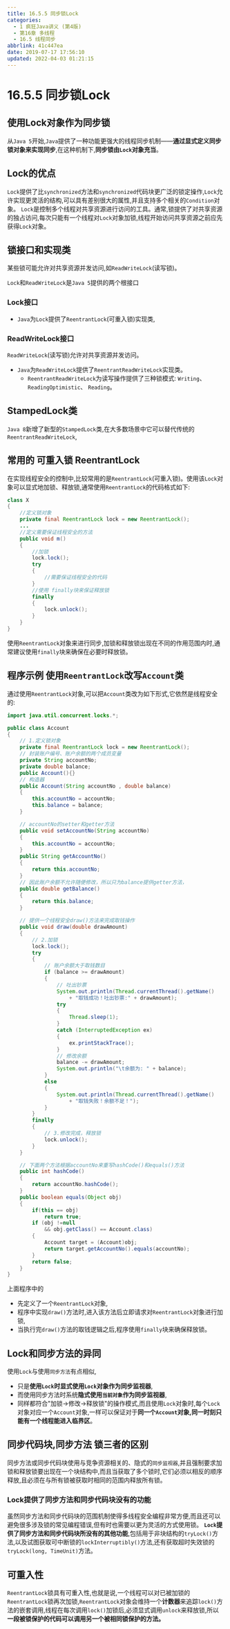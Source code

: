 ```yaml
---
title: 16.5.5 同步锁Lock
categories: 
  - 1 疯狂Java讲义 (第4版)
  - 第16章 多线程
  - 16.5 线程同步
abbrlink: 41c447ea
date: 2019-07-17 17:56:10
updated: 2022-04-03 01:21:15
---
```

# 16.5.5 同步锁Lock
## 使用Lock对象作为同步锁
从`Java 5`开始,`Java`提供了一种功能更强大的线程同步机制——**通过显式定义同步锁对象来实现同步**,在这种机制下,**同步锁由`Lock`对象充当**。
## Lock的优点
`Lock`提供了比`synchronized`方法和`synchronized`代码块更广泛的锁定操作,`Lock`允许实现更灵活的结构,可以具有差别很大的属性,并且支持多个相关的`Condition`对象。
`Lock`是控制多个线程对共享资源进行访问的工具。通常,锁提供了对共享资源的独占访问,每次只能有一个线程对`Lock`对象加锁,线程开始访问共享资源之前应先获得`Lock`对象。
## 锁接口和实现类
某些锁可能允许对共享资源并发访问,如`ReadWriteLock`(读写锁)。

`Lock`和`ReadWriteLock`是`Java 5`提供的两个根接口
### Lock接口
- `Java`为`Lock`提供了`ReentrantLock`(可重入锁)实现类,

### ReadWriteLock接口
`ReadWriteLock`(读写锁)允许对共享资源并发访问。
- `Java`为`ReadWriteLock`提供了`ReentrantReadWriteLock`实现类。
  - `ReentrantReadWriteLock`为读写操作提供了三种锁模式: `Writing`、 `ReadingOptimistic`、 `Reading`。

## StampedLock类
`Java 8`新增了新型的`StampedLock`类,在大多数场景中它可以替代传统的`ReentrantReadWriteLock`,
## 常用的 可重入锁 ReentrantLock
在实现线程安全的控制中,比较常用的是`ReentrantLock`(可重入锁)。使用该`Lock`对象可以显式地加锁、释放锁,通常使用`ReentrantLock`的代码格式如下:
```java
class X
{
    //定义锁对象
    private final ReentrantLock lock = new ReentrantLock();
    ...
    //定义需要保证线程安全的方法
    public void m()
    {
        //加锁
        lock.lock();
        try
        {
            //需要保证线程安全的代码
        }
        //使用 finally块来保证释放锁
        finally
        {
            lock.unlock();
        }
    }
}
```
使用`ReentrantLock`对象来进行同步,加锁和释放锁出现在不同的作用范围内时,通常建议使用`finally`块来确保在必要时释放锁。

## 程序示例 使用`ReentrantLock`改写`Account`类
通过使用`ReentrantLock`对象,可以把`Account`类改为如下形式,它依然是线程安全的:
```java
import java.util.concurrent.locks.*;

public class Account
{
    // 1.定义锁对象
    private final ReentrantLock lock = new ReentrantLock();
    // 封装账户编号、账户余额的两个成员变量
    private String accountNo;
    private double balance;
    public Account(){}
    // 构造器
    public Account(String accountNo , double balance)
    {
        this.accountNo = accountNo;
        this.balance = balance;
    }

    // accountNo的setter和getter方法
    public void setAccountNo(String accountNo)
    {
        this.accountNo = accountNo;
    }
    public String getAccountNo()
    {
        return this.accountNo;
    }
    // 因此账户余额不允许随便修改，所以只为balance提供getter方法，
    public double getBalance()
    {
        return this.balance;
    }

    // 提供一个线程安全draw()方法来完成取钱操作
    public void draw(double drawAmount)
    {
        // 2.加锁
        lock.lock();
        try
        {
            // 账户余额大于取钱数目
            if (balance >= drawAmount)
            {
                // 吐出钞票
                System.out.println(Thread.currentThread().getName()
                    + "取钱成功！吐出钞票:" + drawAmount);
                try
                {
                    Thread.sleep(1);
                }
                catch (InterruptedException ex)
                {
                    ex.printStackTrace();
                }
                // 修改余额
                balance -= drawAmount;
                System.out.println("\t余额为: " + balance);
            }
            else
            {
                System.out.println(Thread.currentThread().getName()
                    + "取钱失败！余额不足！");
            }
        }
        finally
        {
            // 3.修改完成，释放锁
            lock.unlock();
        }
    }

    // 下面两个方法根据accountNo来重写hashCode()和equals()方法
    public int hashCode()
    {
        return accountNo.hashCode();
    }
    public boolean equals(Object obj)
    {
        if(this == obj)
            return true;
        if (obj !=null
            && obj.getClass() == Account.class)
        {
            Account target = (Account)obj;
            return target.getAccountNo().equals(accountNo);
        }
        return false;
    }
}
```
上面程序中的
- 先定义了一个`ReentrantLock`对象,
- 程序中实现`draw()`方法时,进入该方法后立即请求对`ReentrantLock`对象进行加锁,
- 当执行完`draw()`方法的取钱逻辑之后,程序使用`finally`块来确保释放锁。


## Lock和同步方法的异同
使用`Lock`与使用`同步方法`有点相似,
- 只是**使用`Lock`时显式使用`Lock`对象作为同步监视器**,
- 而使用同步方法时系统**隐式使用`当前对象`作为同步监视器**,
- 同样都符合"加锁→修改→释放锁"的操作模式,而且使用`Lock`对象时,每个`Lock`对象对应一个`Account`对象,一样可以保证对于**同一个`Account`对象,同一时刻只能有一个线程能进入临界区**。

## 同步代码块,同步方法 锁三者的区别
同步方法或同步代码块使用与竞争资源相关的、隐式的`同步监视器`,并且强制要求加锁和释放锁要出现在一个块结构中,而且当获取了多个锁时,它们必须以相反的顺序释放,且必须在与所有锁被获取时相同的范围内释放所有锁。
### Lock提供了同步方法和同步代码块没有的功能
虽然同步方法和同步代码块的范围机制使得多线程安全编程非常方便,而且还可以避免很多涉及锁的常见编程错误,但有时也需要以更为灵活的方式使用锁。
**`Lock`提供了同步方法和同步代码块所没有的其他功能**,包括用于非块结构的`tryLock()`方法,以及试图获取可中断锁的`lockInterruptibly()`方法,还有获取超时失效锁的`tryLock(long, TimeUnit)`方法。
## 可重入性
`ReentrantLock`锁具有可重入性,也就是说,一个线程可以对已被加锁的`ReentrantLock`锁再次加锁,`ReentrantLock`对象会维持一个**计数器**来追踪`lock()`方法的嵌套调用,线程在每次调用`lock()`加锁后,必须显式调用`unlock`来释放锁,所以**一段被锁保护的代码可以调用另一个被相同锁保护的方法。**

